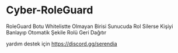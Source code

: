 # Cyber-RoleGuard

RoleGuard Botu Whitelistte Olmayan Birisi Sunucuda Rol Silerse Kişiyi Banlayıp Otomatik Şekile Rolü Geri Dağıtır


yardım destek için https://discord.gg/serendia
